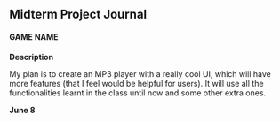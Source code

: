 ## Midterm Project Journal

#### GAME NAME

**Description**

My plan is to create an MP3 player with a really cool UI, which will have more features (that I feel would be helpful for users). It will use all the functionalities learnt in the class until now and some other extra ones.

**June 8**
